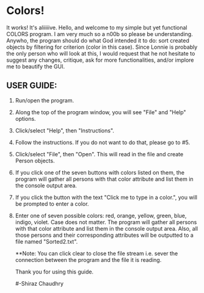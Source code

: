 # Colors!

It works! It's aliiiiive.
Hello, and welcome to my simple but yet functional COLORS program. I am very much so a n00b so please be understanding.
Anywho, the program should do what God intended it to do: sort created objects by filtering for criterion (color in this
case).
Since Lonnie is probably the only person who will look at this, I would request that he not hesitate to suggest any 
changes, critique, ask for more functionalities, and/or implore me to beautify the GUI.

## USER GUIDE:

1. Run/open the program.
2. Along the top of the program window, you will see "File" and "Help" options.
3. Click/select "Help", then "Instructions".
4. Follow the instructions. If you do not want to do that, please go to #5.
5. Click/select "File", then "Open". This will read in the file and create Person objects.
6. If you click one of the seven buttons with colors listed on them, the program will gather all 
   persons with that color attribute and list them in the console output area.
7. If you click the button with the text "Click me to type in a color.", you will be prompted to 
   enter a color.
8. Enter one of seven possible colors: red, orange, yellow, green, blue, indigo, violet. Case does not matter.
   The program will gather all persons with that color attribute and list them in the console output area.
   Also, all those persons and their corresponding attributes will be outputted to a file named "Sorted2.txt".
   
   
   **Note: You can click clear to close the file stream i.e. sever the connection between the program
   and the file it is reading.
   
   Thank you for using this guide.
   
   #-Shiraz Chaudhry
